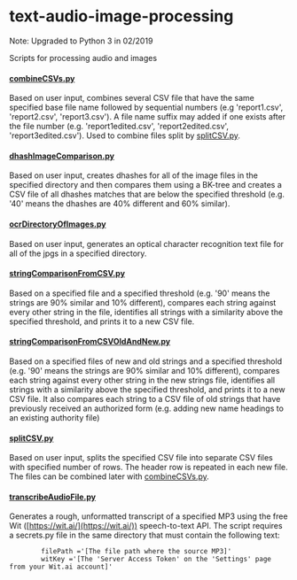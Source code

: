# text-audio-image-processing

Note: Upgraded to Python 3 in 02/2019

Scripts for processing audio and images

#### [combineCSVs.py](combineCSVs.py)
Based on user input, combines several CSV file that have the same specified base file name followed by sequential numbers (e.g 'report1.csv', 'report2.csv', 'report3.csv'). A file name suffix may added if one exists after the file number (e.g. 'report1edited.csv', 'report2edited.csv', 'report3edited.csv'). Used to combine files split by [splitCSV.py](splitCSV.py).

#### [dhashImageComparison.py](dhashImageComparison.py)
Based on user input, creates dhashes for all of the image files in the specified directory and then compares them using a BK-tree and creates a CSV file of all dhashes matches that are below the specified threshold (e.g. '40' means the dhashes are 40% different and 60% similar).

#### [ocrDirectoryOfImages.py](ocrDirectoryOfImages.py)
Based on user input, generates an optical character recognition text file for all of the jpgs in a specified directory.

#### [stringComparisonFromCSV.py](stringComparisonFromCSV.py)
Based on a specified file and a specified threshold (e.g. '90' means the strings are 90% similar and 10% different), compares each string against every other string in the file, identifies all strings with a similarity above the specified threshold, and prints it to a new CSV file.

#### [stringComparisonFromCSVOldAndNew.py](stringComparisonFromCSVOldAndNew.py)
Based on a specified files of new and old strings and a specified threshold (e.g. '90' means the strings are 90% similar and 10% different), compares each string against every other string in the new strings file, identifies all strings with a similarity above the specified threshold, and prints it to a new CSV file. It also compares each string to a CSV file of old strings that have previously received an authorized form (e.g. adding new name headings to an existing authority file)

#### [splitCSV.py](splitCSV.py)
Based on user input, splits the specified CSV file into separate CSV files with specified number of rows. The header row is repeated in each new file. The files can be combined later with [combineCSVs.py](combineCSVs.py).

#### [transcribeAudioFile.py](transcribeAudioFile.py)
Generates a rough, unformatted transcript of a specified MP3 using the free Wit ([https://wit.ai/](https://wit.ai/)) speech-to-text API. The script requires a secrets.py file in the same directory that must contain the following text:
```
        filePath ='[The file path where the source MP3]'
        witKey ='[The 'Server Access Token' on the 'Settings' page from your Wit.ai account]'

```

